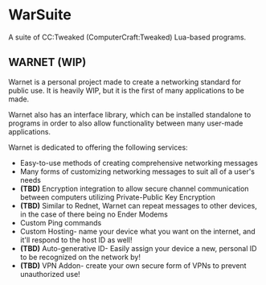 # WarSuite
 A suite of CC:Tweaked (ComputerCraft:Tweaked) Lua-based programs.


## WARNET (WIP)
  Warnet is a personal project made to create a networking standard for public use. It is heavily WIP, but it is the first of many applications to be made.

  Warnet also has an interface library, which can be installed standalone to programs in order to also allow functionality between many user-made applications.

  Warnet is dedicated to offering the following services:
- Easy-to-use methods of creating comprehensive networking messages
- Many forms of customizing networking messages to suit all of a user's needs  
- **(TBD)** Encryption integration to allow secure channel communication between computers utilizing Private-Public Key Encryption
- **(TBD)** Similar to Rednet, Warnet can repeat messages to other devices, in the case of there being no Ender Modems
- Custom Ping commands
- Custom Hosting- name your device what you want on the internet, and it'll respond to the host ID as well!
- **(TBD)** Auto-generative ID- Easily assign your device a new, personal ID to be recognized on the network by!
- **(TBD)** VPN Addon- create your own secure form of VPNs to prevent unauthorized use!